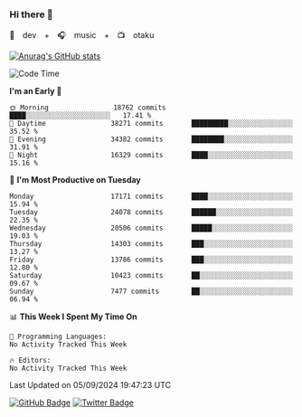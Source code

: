 ### Hi there 👋

🚀　dev　+　🎧　music　+　📺　otaku


[![Anurag's GitHub stats](https://github-readme-stats.vercel.app/api?username=koheitasaka&count_private=true&show_icons=true&theme=monokai)](https://github.com/koheitasaka/github-readme-stats)

<!--START_SECTION:waka-->
![Code Time](http://img.shields.io/badge/Code%20Time-1%2C161%20hrs%2023%20mins-blue)

**I'm an Early 🐤** 

```text
🌞 Morning                18762 commits       ████░░░░░░░░░░░░░░░░░░░░░   17.41 % 
🌆 Daytime                38271 commits       █████████░░░░░░░░░░░░░░░░   35.52 % 
🌃 Evening                34382 commits       ████████░░░░░░░░░░░░░░░░░   31.91 % 
🌙 Night                  16329 commits       ████░░░░░░░░░░░░░░░░░░░░░   15.16 % 
```
📅 **I'm Most Productive on Tuesday** 

```text
Monday                   17171 commits       ████░░░░░░░░░░░░░░░░░░░░░   15.94 % 
Tuesday                  24078 commits       ██████░░░░░░░░░░░░░░░░░░░   22.35 % 
Wednesday                20506 commits       █████░░░░░░░░░░░░░░░░░░░░   19.03 % 
Thursday                 14303 commits       ███░░░░░░░░░░░░░░░░░░░░░░   13.27 % 
Friday                   13786 commits       ███░░░░░░░░░░░░░░░░░░░░░░   12.80 % 
Saturday                 10423 commits       ██░░░░░░░░░░░░░░░░░░░░░░░   09.67 % 
Sunday                   7477 commits        ██░░░░░░░░░░░░░░░░░░░░░░░   06.94 % 
```


📊 **This Week I Spent My Time On** 

```text
💬 Programming Languages: 
No Activity Tracked This Week

🔥 Editors: 
No Activity Tracked This Week
```


 Last Updated on 05/09/2024 19:47:23 UTC
<!--END_SECTION:waka-->

[![GitHub Badge](https://img.shields.io/badge/GitHub-100000?style=for-the-badge&logo=github&logoColor=white)](https://github.com/koheitasaka)
[![Twitter Badge](https://img.shields.io/badge/Twitter-1DA1F2?style=for-the-badge&logo=twitter&logoColor=white)](https://twitter.com/sleep_asleep_)
